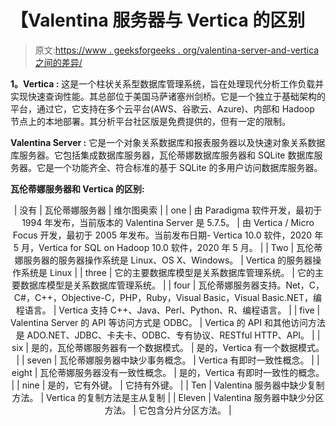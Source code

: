 # 【Valentina 服务器与 Vertica 的区别

> 原文:[https://www . geeksforgeeks . org/valentina-server-and-vertica 之间的差异/](https://www.geeksforgeeks.org/difference-between-valentina-server-and-vertica/)

**1。Vertica :**
这是一个柱状关系型数据库管理系统，旨在处理现代分析工作负载并实现快速查询性能。其总部位于美国马萨诸塞州剑桥。它是一个独立于基础架构的平台，通过它，它支持在多个云平台(AWS、谷歌云、Azure)、内部和 Hadoop 节点上的本地部署。其分析平台社区版是免费提供的，但有一定的限制。

**Valentina Server :**
它是一个对象关系数据库和报表服务器以及快速对象关系数据库服务器。它包括集成数据库服务器，瓦伦蒂娜数据库服务器和 SQLite 数据库服务器。它是一个功能齐全、符合标准的基于 SQLite 的多用户访问数据库服务器。

**瓦伦蒂娜服务器和 Vertica 的区别:**

<center>

| 没有 | 瓦伦蒂娜服务器 | 维尔图奥索 |
| one | 由 Paradigma 软件开发，最初于 1994 年发布，当前版本的 Valentina Server 是 5.7.5。 | 由 Vertica / Micro Focus 开发，最初于 2005 年发布。当前发布日期- Vertica 10.0 软件，2020 年 5 月，Vertica for SQL on Hadoop 10.0 软件，2020 年 5 月。 |
| Two | 瓦伦蒂娜服务器的服务器操作系统是 Linux、OS X、Windows。 | Vertica 的服务器操作系统是 Linux |
| three | 它的主要数据库模型是关系数据库管理系统。 | 它的主要数据库模型是关系数据库管理系统。 |
| four | 瓦伦蒂娜服务器支持。Net，C，C#，C++，Objective-C，PHP，Ruby，Visual Basic，Visual Basic.NET，编程语言。 | Vertica 支持 C++、Java、Perl、Python、R、编程语言。 |
| five | Valentina Server 的 API 等访问方式是 ODBC。 | Vertica 的 API 和其他访问方法是 ADO.NET、JDBC、卡夫卡、ODBC、专有协议、RESTful HTTP、API。 |
| six | 是的，瓦伦蒂娜服务器有一个数据模式。 | 是的，Vertica 有一个数据模式。 |
| seven | 瓦伦蒂娜服务器中缺少事务概念。 | Vertica 有即时一致性概念。 |
| eight | 瓦伦蒂娜服务器没有一致性概念。 | 是的，Vertica 有即时一致性的概念。 |
| nine | 是的，它有外键。 | 它持有外键。 |
| Ten | Valentina 服务器中缺少复制方法。 | Vertica 的复制方法是主从复制 |
| Eleven | Valentina 服务器中缺少分区方法。 | 它包含分片分区方法。 |

</center>